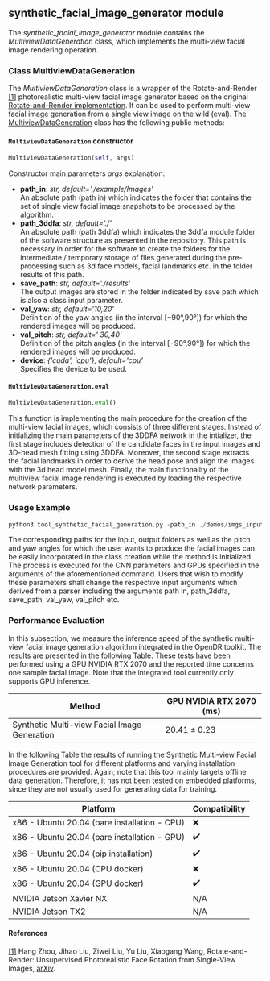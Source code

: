 ## synthetic_facial_image_generator module

The *synthetic_facial_image_generator* module contains the *MultiviewDataGeneration* class, which implements the multi-view facial image rendering operation.

### Class MultiviewDataGeneration

The *MultiviewDataGeneration* class is a wrapper of the Rotate-and-Render [[1]](#R-R-paper) photorealistic multi-view facial image generator based on the original
[Rotate-and-Render implementation](https://github.com/Hangz-nju-cuhk/Rotate-and-Render).
It can be used to perform multi-view facial image generation from a single view image on the wild (eval). 
The [MultiviewDataGeneration](#projects.data_generation.synthetic-multi-view-facial-image-generation.3ddfa.SyntheticDataGeneration.py ) class has the
following public methods:

#### `MultiviewDataGeneration` constructor
```python
MultiviewDataGeneration(self, args)
```

Constructor main parameters *args* explanation:

- **path_in**: *str, default='./example/Images'* \
An absolute path (path in) which indicates the folder that contains the set of single view facial image snapshots to be processed by the algorithm.
- **path_3ddfa**: *str, default='./'* \
An absolute path (path 3ddfa) which indicates the 3ddfa module folder of the software structure as presented in the repository. This path is necessary in order for the software to create the folders for the intermediate / temporary storage of files generated during the pre-processing such as 3d face models, facial landmarks etc.
in the folder results of this path.
- **save_path**: *str, default='./results'* \
The output images are stored in the folder indicated by save path which is also a class input parameter.
- **val_yaw**: *str, default='10,20'* \
Definition of the yaw angles (in the interval [−90°,90°]) for which the rendered images will be produced.
- **val_pitch**: *str, default=' 30,40'* \
Definition of the pitch angles (in the interval [−90°,90°]) for which the rendered images will be produced.
- **device**: *{'cuda', 'cpu'}, default='cpu'* \
Specifies the device to be used.


#### `MultiviewDataGeneration.eval`
```python
MultiviewDataGeneration.eval()
```

This function is implementing the main procedure for the creation of the multi-view facial images, which consists of three different stages.
Instead of initializing the main parameters of the 3DDFA network in the intializer, the first stage includes detection of the candidate faces in the input images and 3D-head mesh fitting using 3DDFA.
Moreover, the second stage extracts the facial landmarks in order to derive the head pose and align the images with the 3d head model mesh.
Finally, the main functionality of the multiview facial image rendering is executed by loading the respective network parameters.

### Usage Example

```python
python3 tool_synthetic_facial_generation.py -path_in ./demos/imgs_input/ -path_3ddfa ./algorithm/DDFA/ -save_path ./results -val_yaw 10, 40 -val_pitch 10, 30 -device cuda
```
The corresponding paths for the input, output folders as well as the pitch and yaw angles for which the user wants to
produce the facial images can be easily incorporated in the class creation while the method is initialized. 
The process is executed for the CNN parameters and GPUs specified in the arguments of the aforementioned command.
Users that wish to modify these parameters shall change the respective input arguments which derived from a parser including the arguments path in, path_3ddfa, save_path, val_yaw, val_pitch etc. 

### Performance Evaluation

In this subsection, we measure the inference speed of the synthetic multi-view facial image generation algorithm integrated in the OpenDR toolkit.
The results are presented in the following Table.
These tests have been performed using a GPU NVIDIA RTX 2070 and the reported time concerns one sample facial image.
Note that the integrated tool currently only supports GPU inference. 


| Method                                      |   GPU NVIDIA RTX 2070 (ms)| 
|---------------------------------------------|---------------------------|
|Synthetic Multi-view Facial Image Generation |      20.41 ± 0.23         | 

In the following Table the results of running the Synthetic Multi-view Facial Image Generation tool for different platforms and varying installation procedures are provided. Again, note that this tool mainly targets offline data generation. Therefore, it has not been tested on embedded platforms, since they are not usually used for generating data for training.

| Platform                                     | Compatibility  |
|----------------------------------------------|----------------|
| x86 - Ubuntu 20.04 (bare installation - CPU) | ❌             |
| x86 - Ubuntu 20.04 (bare installation - GPU) | ✔️             |
| x86 - Ubuntu 20.04 (pip installation)        | ✔️             |
| x86 - Ubuntu 20.04 (CPU docker)              | ❌             |
| x86 - Ubuntu 20.04 (GPU docker)              | ✔️             |
| NVIDIA Jetson Xavier NX                      | N/A            |
| NVIDIA Jetson TX2                            | N/A            |

#### References
<a name="R-R-paper" href="https://github.com/Hangz-nju-cuhk/Rotate-and-Render">[1]</a>
Hang Zhou, Jihao Liu, Ziwei Liu, Yu Liu, Xiaogang Wang, Rotate-and-Render: Unsupervised Photorealistic Face Rotation from Single-View Images,
[arXiv](https://arxiv.org/abs/2003.08124#).  
